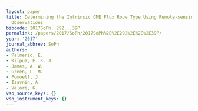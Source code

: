 ```yaml
---
layout: paper
title: Determining the Intrinsic CME Flux Rope Type Using Remote-sensing Solar Disk
  Observations
bibcode: 2017SoPh..292...39P
permalink: /papers/2017/SoPh/2017SoPh%2E%2E292%2E%2E%2E39P/
year: '2017'
journal_abbrev: SoPh
authors:
- Palmerio, E.
- Kilpua, E. K. J.
- James, A. W.
- Green, L. M.
- Pomoell, J.
- Isavnin, A.
- Valori, G.
vso_source_keys: {}
vso_instrument_keys: {}
---
```

